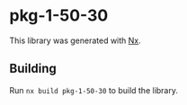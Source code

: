 # pkg-1-50-30

This library was generated with [Nx](https://nx.dev).

## Building

Run `nx build pkg-1-50-30` to build the library.
